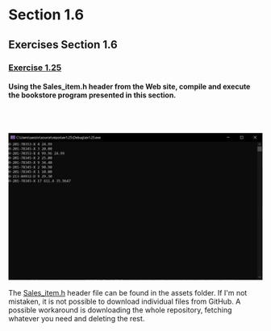 # Section 1.6
## Exercises Section 1.6
### [Exercise 1.25](/Chapter%201/Section%201.6/ex1.25.cpp)
#### Using the Sales_item.h header from the Web site, compile and execute the bookstore program presented in this section.
<br/>
<br/>

![ex1.25](/assets/ch1/ex1.25.png)

The [Sales_item.h](/assets/ch1/Sales_item.h) header file can be found in the assets folder. If I'm not mistaken, it is not possible to download individual files from GitHub.
A possible workaround is downloading the whole repository, fetching whatever you need and deleting the rest. 
